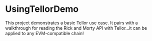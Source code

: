 # UsingTellorDemo

This project demonstrates a basic Tellor use case. It pairs with a walkthrough for reading the Rick and Morty API with Tellor...it can be applied to any EVM-compatible chain!
